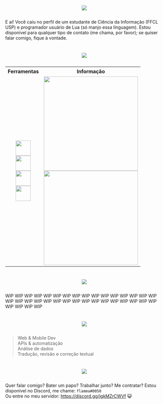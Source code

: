 <h1><p align="center"><img src="https://readme-typing-svg.demolab.com/?font=Fira+Code&weight=700&size=28&pause=1000&color=3807F7&center=true&vCenter=true&width=650&height=34&lines=Mieusk%2C+a+guy+with+advanced+Lua+skills"/></p></h1>

E aí! Você caiu no perfil de um estudante de Ciência da Informação (FFCL USP) e programador usuário de Lua (só manjo essa linguagem). Estou disponível para qualquer tipo de contato (me chama, por favor); se quiser falar comigo, fique à vontade.

<h1><p align="center"><img src="https://readme-typing-svg.demolab.com/?font=Fira+Code&weight=700&size=28&pause=1000&color=3807F7&center=true&vCenter=true&width=650&height=34&lines=My+stats"/></p></h1>
<table border="0" align="center">
  <tr>
    <th><b>Ferramentas<b></th>
    <th><b>Informação<b></th>
  </tr>
  <tr>
    <td><p align="center"><a href="https://luajit.org"><img src="https://dic.academic.ru/pictures/wiki/files/76/Lua-logo-nolabel.svg" width="48"/></a>
    <br><a href="https://luvit.io/"><img src="https://avatars.githubusercontent.com/u/1202929" width="48"/></a>
    <br><a href="https://love2d.org/"><img src="https://opensource.com/sites/default/files/styles/panopoly_image_original/public/images/life-uploads/love.png" width="48"/></a>
    <br><a href="https://fengari.io/"><img src="https://cdn.discordapp.com/attachments/725881758192762891/1083103551410143273/28658472_1.svg" width="48"/></a></p></td>
    <td>
    <img src="https://discord-readme-badge.vercel.app/api?id=520728616103837706" width="300"/>
    <br><img src="https://github-readme-stats.vercel.app/api/top-langs/?username=mieusk&layout=compact&theme=apprentice&hide_border=true&bg_color=1e2124&card_width=384&line_height=40" width="300"/></td>
  </tr>
</table>

<h1><p align="center"><img src="https://readme-typing-svg.demolab.com/?font=Fira+Code&weight=700&size=28&pause=1000&color=3807F7&center=true&vCenter=true&width=650&height=34&lines=Projects+that+I%27ve+made"/></p></h1>

WIP WIP WIP WIP WIP WIP WIP WIP WIP WIP WIP WIP WIP WIP WIP WIP WIP WIP WIP WIP WIP WIP WIP WIP WIP WIP WIP WIP WIP WIP WIP WIP WIP WIP WIP WIP

      
<h1><p align="center"><img src="https://readme-typing-svg.demolab.com/?font=Fira+Code&weight=700&size=28&pause=1000&color=3807F7&center=true&vCenter=true&width=650&height=34&lines=Look+for+me+to..."/></p></h1>

> Web & Mobile Dev <br>
> APIs & automatização <br>
> Análise de dados <br>
> Tradução, revisão e correção textual
      
<h1><p align="center"><img src="https://readme-typing-svg.demolab.com/?font=Fira+Code&weight=700&size=28&pause=1000&color=3807F7&center=true&vCenter=true&width=650&height=34&lines=Contact+me+through+Discord"/></p></h1>

Quer falar comigo? Bater um papo? Trabalhar junto? Me contratar? Estou disponível no Discord, me chame: `flamma#0050`
<br>
Ou entre no meu servidor: https://discord.gg/jgkMZrCWVf 😺
